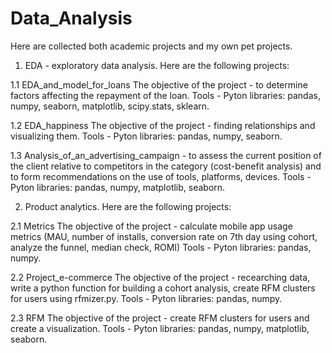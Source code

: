 # Data_Analysis

Here are collected both academic projects and my own pet projects.

1. EDA - exploratory data analysis.
Нere are the following projects:

1.1 EDA_and_model_for_loans 
The objective of the project - to determine factors affecting the repayment of the loan.
Tools - Pyton libraries: pandas, numpy, seaborn, matplotlib, scipy.stats, sklearn.

1.2 EDA_happiness
The objective of the project - finding relationships and visualizing them.
Tools - Pyton libraries: pandas, numpy, seaborn.

1.3 Аnalysis_of_an_advertising_campaign - to assess the current position of the client relative to competitors in the category (cost-benefit analysis) and to form recommendations on the use of tools, platforms, devices.
Tools - Pyton libraries: pandas, numpy, matplotlib, seaborn.

2. Product analytics.
Нere are the following projects:

2.1 Metrics
The objective of the project - calculate mobile app usage metrics (MAU,  number of installs, conversion rate on 7th day using cohort, analyze the funnel, median check, ROMI)
Tools - Pyton libraries: pandas, numpy.

2.2 Project_e-commerce
The objective of the project - recearching data, write a python function for building a cohort analysis, create RFM clusters for users using rfmizer.py.
Tools - Pyton libraries: pandas, numpy.

2.3 RFM
The objective of the project - create RFM clusters for users and create a visualization.
Tools - Pyton libraries: pandas, numpy, matplotlib, seaborn.